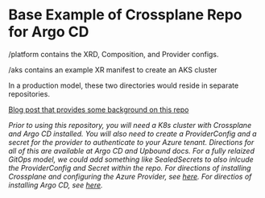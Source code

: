 # Base Example of Crossplane Repo for Argo CD
/platform contains the XRD, Composition, and Provider configs.

/aks contains an example XR manifest to create an AKS cluster

In a production model, these two directories would reside in separate repositories.

[Blog post that provides some background on this repo](https://vrelevant.net/crossplane-and-gitops-lets-get-to-the-good-stuff/)

_Prior to using this repository, you will need a K8s cluster with Crossplane and Argo CD installed. You will also need to create a ProviderConfig and a secret for the provider to authenticate to your Azure tenant. Directions for all of this are available at Argo CD and Upbound docs. For a fully relaized GitOps model, we could add something like SealedSecrets to also inlcude the ProviderConfig and Secret within the repo. For directions of installing Crossplane and configuring the Azure Provider, see [here](https://github.com/upbound/platform-ref-azure#azure-reference-platform-for-kubernetes--data-services). For directios of installing Argo CD, see [here](https://argo-cd.readthedocs.io/en/stable/getting_started/)._

